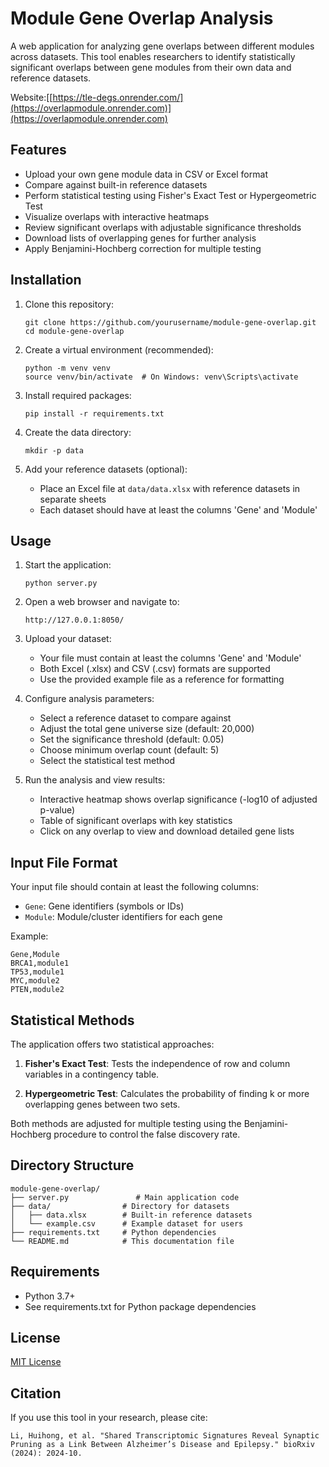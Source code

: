 # Module Gene Overlap Analysis

A web application for analyzing gene overlaps between different modules across datasets. This tool enables researchers to identify statistically significant overlaps between gene modules from their own data and reference datasets.

Website:[[https://tle-degs.onrender.com/](https://overlapmodule.onrender.com)](https://overlapmodule.onrender.com)

## Features

- Upload your own gene module data in CSV or Excel format
- Compare against built-in reference datasets
- Perform statistical testing using Fisher's Exact Test or Hypergeometric Test
- Visualize overlaps with interactive heatmaps
- Review significant overlaps with adjustable significance thresholds
- Download lists of overlapping genes for further analysis
- Apply Benjamini-Hochberg correction for multiple testing

## Installation

1. Clone this repository:
   ```
   git clone https://github.com/yourusername/module-gene-overlap.git
   cd module-gene-overlap
   ```

2. Create a virtual environment (recommended):
   ```
   python -m venv venv
   source venv/bin/activate  # On Windows: venv\Scripts\activate
   ```

3. Install required packages:
   ```
   pip install -r requirements.txt
   ```

4. Create the data directory:
   ```
   mkdir -p data
   ```

5. Add your reference datasets (optional):
   - Place an Excel file at `data/data.xlsx` with reference datasets in separate sheets
   - Each dataset should have at least the columns 'Gene' and 'Module'

## Usage

1. Start the application:
   ```
   python server.py
   ```

2. Open a web browser and navigate to:
   ```
   http://127.0.0.1:8050/
   ```

3. Upload your dataset:
   - Your file must contain at least the columns 'Gene' and 'Module'
   - Both Excel (.xlsx) and CSV (.csv) formats are supported
   - Use the provided example file as a reference for formatting

4. Configure analysis parameters:
   - Select a reference dataset to compare against
   - Adjust the total gene universe size (default: 20,000)
   - Set the significance threshold (default: 0.05)
   - Choose minimum overlap count (default: 5)
   - Select the statistical test method

5. Run the analysis and view results:
   - Interactive heatmap shows overlap significance (-log10 of adjusted p-value)
   - Table of significant overlaps with key statistics
   - Click on any overlap to view and download detailed gene lists

## Input File Format

Your input file should contain at least the following columns:
- `Gene`: Gene identifiers (symbols or IDs)
- `Module`: Module/cluster identifiers for each gene

Example:
```
Gene,Module
BRCA1,module1
TP53,module1
MYC,module2
PTEN,module2
```

## Statistical Methods

The application offers two statistical approaches:

1. **Fisher's Exact Test**: Tests the independence of row and column variables in a contingency table.

2. **Hypergeometric Test**: Calculates the probability of finding k or more overlapping genes between two sets.

Both methods are adjusted for multiple testing using the Benjamini-Hochberg procedure to control the false discovery rate.

## Directory Structure

```
module-gene-overlap/
├── server.py               # Main application code
├── data/                # Directory for datasets
│   ├── data.xlsx        # Built-in reference datasets
│   └── example.csv      # Example dataset for users
├── requirements.txt     # Python dependencies
└── README.md            # This documentation file
```

## Requirements

- Python 3.7+
- See requirements.txt for Python package dependencies

## License

[MIT License](LICENSE)

## Citation

If you use this tool in your research, please cite:

```
Li, Huihong, et al. "Shared Transcriptomic Signatures Reveal Synaptic Pruning as a Link Between Alzheimer’s Disease and Epilepsy." bioRxiv (2024): 2024-10.
```
